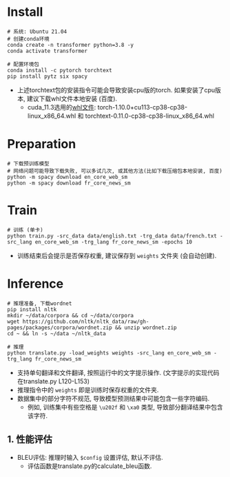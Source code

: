 # Install
```shell
# 系统: Ubuntu 21.04
# 创建conda环境
conda create -n transformer python=3.8 -y
conda activate transformer

# 配置环境包
conda install -c pytorch torchtext
pip install pytz six spacy
```
- 上述torchtext包的安装指令可能会导致安装cpu版的torch. 如果安装了cpu版本, 建议下载whl文件本地安装 (百度).
    - cuda_11.3选用的[whl文件](https://download.pytorch.org/whl/): torch-1.10.0+cu113-cp38-cp38-linux_x86_64.whl 和 torchtext-0.11.0-cp38-cp38-linux_x86_64.whl

# Preparation
```shell
# 下载预训练模型
# 网络问题可能导致下载失败, 可以多试几次, 或其他方法(比如下载压缩包本地安装, 百度)
python -m spacy download en_core_web_sm
python -m spacy download fr_core_news_sm
```

# Train
```shell
# 训练 (单卡)
python train.py -src_data data/english.txt -trg_data data/french.txt -src_lang en_core_web_sm -trg_lang fr_core_news_sm -epochs 10
```
- 训练结束后会提示是否保存权重, 建议保存到 `weights` 文件夹 (会自动创建).

# Inference
```shell
# 推理准备, 下载wordnet
pip install nltk
mkdir ~/data/corpora && cd ~/data/corpora
wget https://github.com/nltk/nltk_data/raw/gh-pages/packages/corpora/wordnet.zip && unzip wordnet.zip
cd ~ && ln -s ~/data ~/nltk_data

# 推理
python translate.py -load_weights weights -src_lang en_core_web_sm -trg_lang fr_core_news_sm
```
- 支持单句翻译和文件翻译, 按照运行中的文字提示操作. (文字提示的实现代码在translate.py L120-L153)
- 推理指令中的 `weights` 即是训练时保存权重的文件夹.
- 数据集中的部分字符不规范, 导致模型预测结果中可能包含一些字符编码.
    - 例如, 训练集中有些空格是 `\u202f` 和 `\xa0` 类型, 导致部分翻译结果中包含该字符.

## 1. 性能评估
- BLEU评估: 推理时输入 `$config` 设置评估, 默认不评估.
    - 评估函数是translate.py的calculate_bleu函数.
